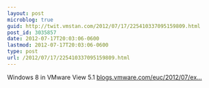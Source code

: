 ```yaml
---
layout: post
microblog: true
guid: http://twit.vmstan.com/2012/07/17/225410337095159809.html
post_id: 3035857
date: 2012-07-17T20:03:06-0600
lastmod: 2012-07-17T20:03:06-0600
type: post
url: /2012/07/17/225410337095159809.html
---
```

Windows 8 in VMware View 5.1 <a href="http://blogs.vmware.com/euc/2012/07/experimenting-with-windows-8-desktops-in-view.html">blogs.vmware.com/euc/2012/07/ex…</a>
